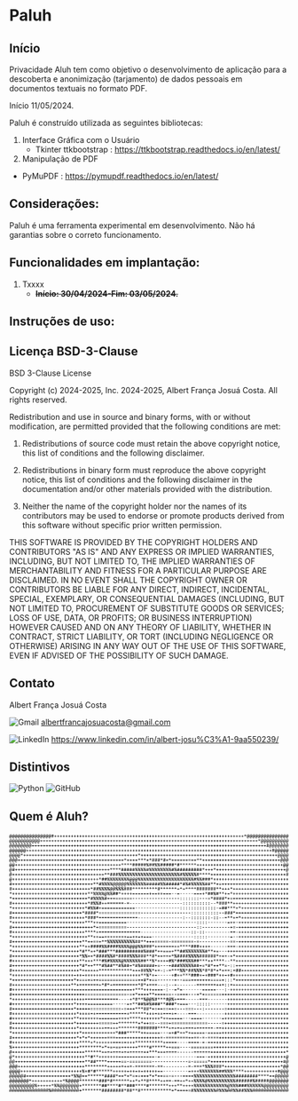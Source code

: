# Paluh

## Início

Privacidade Aluh tem como objetivo o desenvolvimento de aplicação para a descoberta e anonimização (tarjamento) de dados pessoais em documentos textuais no formato PDF.

Início 11/05/2024.

Paluh é construído utilizada as seguintes bibliotecas:

1.  Interface Gráfica com o Usuário
    - Tkinter ttkbootstrap : <https://ttkbootstrap.readthedocs.io/en/latest/>
2.  Manipulação de PDF
   -  PyMuPDF : <https://pymupdf.readthedocs.io/en/latest/>


## Considerações:

Paluh é uma ferramenta experimental em desenvolvimento. Não há garantias sobre o correto funcionamento.

## Funcionalidades em implantação:

1. Txxxx
    - <b><s>Início: 30/04/2024-Fim: 03/05/2024.</s></b>



## Instruções de uso:


## Licença BSD-3-Clause 

BSD 3-Clause License

Copyright (c) 2024-2025, Inc. 2024-2025, Albert França Josuá Costa.
All rights reserved.

Redistribution and use in source and binary forms, with or without
modification, are permitted provided that the following conditions
are met:

1. Redistributions of source code must retain the above copyright
   notice, this list of conditions and the following disclaimer.

2. Redistributions in binary form must reproduce the above
   copyright notice, this list of conditions and the following
   disclaimer in the documentation and/or other materials provided
   with the distribution.

3. Neither the name of the copyright holder nor the names of its
   contributors may be used to endorse or promote products derived
   from this software without specific prior written permission.

THIS SOFTWARE IS PROVIDED BY THE COPYRIGHT HOLDERS AND CONTRIBUTORS
"AS IS" AND ANY EXPRESS OR IMPLIED WARRANTIES, INCLUDING, BUT NOT
LIMITED TO, THE IMPLIED WARRANTIES OF MERCHANTABILITY AND FITNESS FOR
A PARTICULAR PURPOSE ARE DISCLAIMED. IN NO EVENT SHALL THE COPYRIGHT
OWNER OR CONTRIBUTORS BE LIABLE FOR ANY DIRECT, INDIRECT, INCIDENTAL,
SPECIAL, EXEMPLARY, OR CONSEQUENTIAL DAMAGES (INCLUDING, BUT NOT
LIMITED TO, PROCUREMENT OF SUBSTITUTE GOODS OR SERVICES; LOSS OF USE,
DATA, OR PROFITS; OR BUSINESS INTERRUPTION) HOWEVER CAUSED AND ON ANY
THEORY OF LIABILITY, WHETHER IN CONTRACT, STRICT LIABILITY, OR TORT
(INCLUDING NEGLIGENCE OR OTHERWISE) ARISING IN ANY WAY OUT OF THE USE
OF THIS SOFTWARE, EVEN IF ADVISED OF THE POSSIBILITY OF SUCH DAMAGE.

## Contato

Albert França Josuá Costa

![Gmail](https://img.shields.io/badge/Gmail-D14836?style=for-the-badge&logo=gmail&logoColor=white) <albertfrancajosuacosta@gmail.com>

![LinkedIn](https://img.shields.io/badge/linkedin-%230077B5.svg?style=for-the-badge&logo=linkedin&logoColor=white) <https://www.linkedin.com/in/albert-josu%C3%A1-9aa550239/>


## Distintivos

![Python](https://img.shields.io/badge/python-3670A0?style=for-the-badge&logo=python&logoColor=ffdd54) ![GitHub](https://img.shields.io/badge/github-%23121011.svg?style=for-the-badge&logo=github&logoColor=white)


## Quem é Aluh?
![aluh](res/aluh.png "aluh logo")

